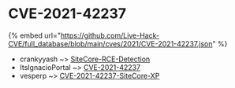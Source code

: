 # CVE-2021-42237
{% embed url="https://github.com/Live-Hack-CVE/full_database/blob/main/cves/2021/CVE-2021-42237.json" %}

* crankyyash ~> [SiteCore-RCE-Detection](https://www.alice-snow.ru/2021/database/cve-2021-42237/sitecore-rce-detection-crankyyash)
* ItsIgnacioPortal ~> [CVE-2021-42237](https://www.alice-snow.ru/2021/database/cve-2021-42237/cve-2021-42237-itsignacioportal)
* vesperp ~> [CVE-2021-42237-SiteCore-XP](https://www.alice-snow.ru/2021/database/cve-2021-42237/cve-2021-42237-sitecore-xp-vesperp)